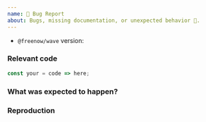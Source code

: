 ```yaml
---
name: 🐛 Bug Report
about: Bugs, missing documentation, or unexpected behavior 🤔.
---
```


<!--

* Please fill out this template with all the relevant information, so we can
  understand what's going on and fix the issue. We appreciate bugs filed and PRs
  submitted!
* If you are opening reporting a bug specific to one of the FREENOW webapps,
  please consider adding it to the internal backlog instead!
  More info in #ask-wave via Slack.

-->

-   `@freenow/wave` version:

### Relevant code

```js
const your = code => here;
```

### What was expected to happen?

<!-- Please describe why the current behavior is a problem -->

### Reproduction

<!--
If you can, try to reproduce the issue in a Codesandbox. You can fork the one
here: https://stackblitz.com/edit/fn-wave-playground?file=src%2FApp.tsx (make sure to use the related Wave version)
-->
